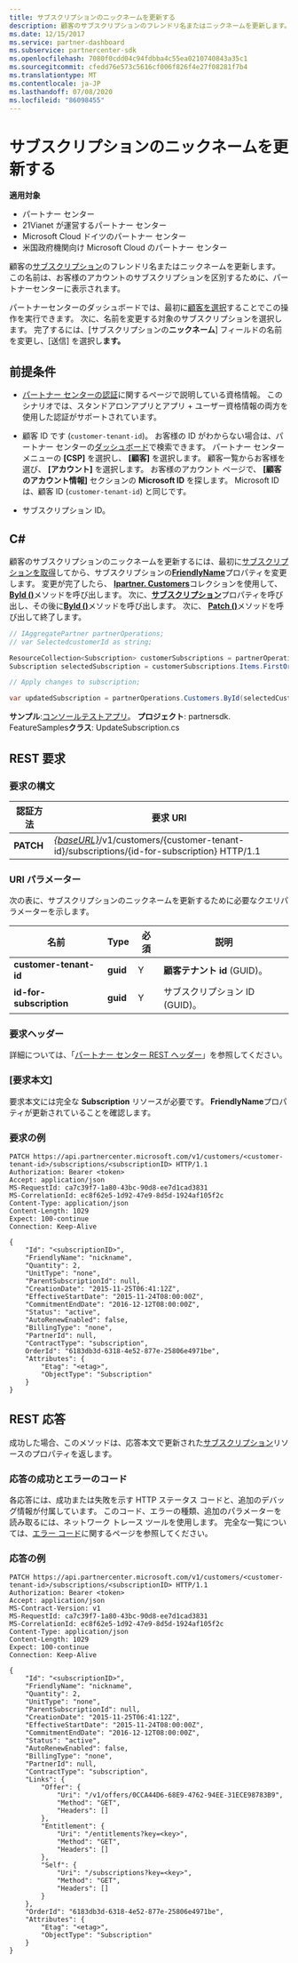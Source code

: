 ```yaml
---
title: サブスクリプションのニックネームを更新する
description: 顧客のサブスクリプションのフレンドリ名またはニックネームを更新します。
ms.date: 12/15/2017
ms.service: partner-dashboard
ms.subservice: partnercenter-sdk
ms.openlocfilehash: 7080f0cdd04c94fdbba4c55ea0210740843a35c1
ms.sourcegitcommit: cfedd76e573c5616cf006f826f4e27f08281f7b4
ms.translationtype: MT
ms.contentlocale: ja-JP
ms.lasthandoff: 07/08/2020
ms.locfileid: "86098455"
---
```

# <a name="update-the-nickname-for-a-subscription"></a>サブスクリプションのニックネームを更新する

**適用対象**

- パートナー センター
- 21Vianet が運営するパートナー センター
- Microsoft Cloud ドイツのパートナー センター
- 米国政府機関向け Microsoft Cloud のパートナー センター

顧客の[サブスクリプション](subscription-resources.md)のフレンドリ名またはニックネームを更新します。 この名前は、お客様のアカウントのサブスクリプションを区別するために、パートナーセンターに表示されます。

パートナーセンターのダッシュボードでは、最初に[顧客を選択](get-a-customer-by-name.md)することでこの操作を実行できます。 次に、名前を変更する対象のサブスクリプションを選択します。 完了するには、[サブスクリプションの**ニックネーム**] フィールドの名前を変更し、[送信] を選択し**ます。**

## <a name="prerequisites"></a>前提条件

- [パートナー センターの認証](partner-center-authentication.md)に関するページで説明している資格情報。 このシナリオでは、スタンドアロンアプリとアプリ + ユーザー資格情報の両方を使用した認証がサポートされています。

- 顧客 ID です (`customer-tenant-id`)。 お客様の ID がわからない場合は、パートナー センターの[ダッシュボード](https://partner.microsoft.com/dashboard)で検索できます。 パートナー センター メニューの **[CSP]** を選択し、 **[顧客]** を選択します。 顧客一覧からお客様を選び、 **[アカウント]** を選択します。 お客様のアカウント ページで、 **[顧客のアカウント情報]** セクションの **Microsoft ID** を探します。 Microsoft ID は、顧客 ID (`customer-tenant-id`) と同じです。

- サブスクリプション ID。

## <a name="c"></a>C\#

顧客のサブスクリプションのニックネームを更新するには、最初に[サブスクリプションを取得](get-a-subscription-by-id.md)してから、サブスクリプションの[**FriendlyName**](https://docs.microsoft.com/dotnet/api/microsoft.store.partnercenter.models.subscriptions.subscription.friendlyname)プロパティを変更します。 変更が完了したら、 [**Ipartner. Customers**](https://docs.microsoft.com/dotnet/api/microsoft.store.partnercenter.ipartner.customers)コレクションを使用して、 [**ById ()**](https://docs.microsoft.com/dotnet/api/microsoft.store.partnercenter.customers.icustomercollection.byid)メソッドを呼び出します。 次に、[**サブスクリプション**](https://docs.microsoft.com/dotnet/api/microsoft.store.partnercenter.customers.icustomer.subscriptions)プロパティを呼び出し、その後に[**ById ()**](https://docs.microsoft.com/dotnet/api/microsoft.store.partnercenter.subscriptions.isubscriptioncollection.byid)メソッドを呼び出します。 次に、 [**Patch ()**](https://docs.microsoft.com/dotnet/api/microsoft.store.partnercenter.subscriptions.isubscription.patch)メソッドを呼び出して終了します。

``` csharp
// IAggregatePartner partnerOperations;
// var SelectedcustomerId as string;

ResourceCollection<Subscription> customerSubscriptions = partnerOperations.Customers.ById(selectedCustomerId).Subscriptions.Get();
Subscription selectedSubscription = customerSubscriptions.Items.FirstOrDefault(sub => sub.Status == SubscriptionStatus.Active);

// Apply changes to subscription;

var updatedSubscription = partnerOperations.Customers.ById(selectedCustomerId).Subscriptions.ById(selectedSubscription.Id).Patch(selectedSubscription);
```

**サンプル**:[コンソールテストアプリ](console-test-app.md)。 **プロジェクト**: partnersdk. FeatureSamples**クラス**: UpdateSubscription.cs

## <a name="rest-request"></a>REST 要求

### <a name="request-syntax"></a>要求の構文

| 認証方法    | 要求 URI                                                                                                                |
|-----------|----------------------------------------------------------------------------------------------------------------------------|
| **PATCH** | [*{baseURL}*](partner-center-rest-urls.md)/v1/customers/{customer-tenant-id}/subscriptions/{id-for-subscription} HTTP/1.1 |

### <a name="uri-parameter"></a>URI パラメーター

次の表に、サブスクリプションのニックネームを更新するために必要なクエリパラメーターを示します。

| 名前                    | Type     | 必須 | 説明                          |
|-------------------------|----------|----------|--------------------------------------|
| **customer-tenant-id**  | **guid** | Y        | **顧客テナント id** (GUID)。 |
| **id-for-subscription** | **guid** | Y        | サブスクリプション ID (GUID)。        |

### <a name="request-headers"></a>要求ヘッダー

詳細については、「[パートナー センター REST ヘッダー](headers.md)」を参照してください。

### <a name="request-body"></a>[要求本文]

要求本文には完全な **Subscription** リソースが必要です。 **FriendlyName**プロパティが更新されていることを確認します。

### <a name="request-example"></a>要求の例

```http
PATCH https://api.partnercenter.microsoft.com/v1/customers/<customer-tenant-id>/subscriptions/<subscriptionID> HTTP/1.1
Authorization: Bearer <token>
Accept: application/json
MS-RequestId: ca7c39f7-1a80-43bc-90d8-ee7d1cad3831
MS-CorrelationId: ec8f62e5-1d92-47e9-8d5d-1924af105f2c
Content-Type: application/json
Content-Length: 1029
Expect: 100-continue
Connection: Keep-Alive

{
    "Id": "<subscriptionID>",
    "FriendlyName": "nickname",
    "Quantity": 2,
    "UnitType": "none",
    "ParentSubscriptionId": null,
    "CreationDate": "2015-11-25T06:41:12Z",
    "EffectiveStartDate": "2015-11-24T08:00:00Z",
    "CommitmentEndDate": "2016-12-12T08:00:00Z",
    "Status": "active",
    "AutoRenewEnabled": false,
    "BillingType": "none",
    "PartnerId": null,
    "ContractType": "subscription",
    OrderId": "6183db3d-6318-4e52-877e-25806e4971be",
    "Attributes": {
        "Etag": "<etag>",
        "ObjectType": "Subscription"
    }
}
```

## <a name="rest-response"></a>REST 応答

成功した場合、このメソッドは、応答本文で更新された[サブスクリプション](subscription-resources.md)リソースのプロパティを返します。

### <a name="response-success-and-error-codes"></a>応答の成功とエラーのコード

各応答には、成功または失敗を示す HTTP ステータス コードと、追加のデバッグ情報が付属しています。 このコード、エラーの種類、追加のパラメーターを読み取るには、ネットワーク トレース ツールを使用します。 完全な一覧については、[エラー コード](error-codes.md)に関するページを参照してください。

### <a name="response-example"></a>応答の例

```http
PATCH https://api.partnercenter.microsoft.com/v1/customers/<customer-tenant-id>/subscriptions/<subscriptionID> HTTP/1.1
Authorization: Bearer <token>
Accept: application/json
MS-Contract-Version: v1
MS-RequestId: ca7c39f7-1a80-43bc-90d8-ee7d1cad3831
MS-CorrelationId: ec8f62e5-1d92-47e9-8d5d-1924af105f2c
Content-Type: application/json
Content-Length: 1029
Expect: 100-continue
Connection: Keep-Alive

{
    "Id": "<subscriptionID>",
    "FriendlyName": "nickname",
    "Quantity": 2,
    "UnitType": "none",
    "ParentSubscriptionId": null,
    "CreationDate": "2015-11-25T06:41:12Z",
    "EffectiveStartDate": "2015-11-24T08:00:00Z",
    "CommitmentEndDate": "2016-12-12T08:00:00Z",
    "Status": "active",
    "AutoRenewEnabled": false,
    "BillingType": "none",
    "PartnerId": null,
    "ContractType": "subscription",
    "Links": {
        "Offer": {
            "Uri": "/v1/offers/0CCA44D6-68E9-4762-94EE-31ECE98783B9",
            "Method": "GET",
            "Headers": []
        },
        "Entitlement": {
            "Uri": "/entitlements?key=<key>",
            "Method": "GET",
            "Headers": []
        },
        "Self": {
            "Uri": "/subscriptions?key=<key>",
            "Method": "GET",
            "Headers": []
        }
    },
    "OrderId": "6183db3d-6318-4e52-877e-25806e4971be",
    "Attributes": {
        "Etag": "<etag>",
        "ObjectType": "Subscription"
    }
}
```

